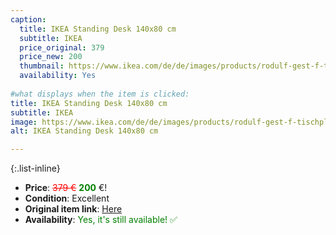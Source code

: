 ```yaml
---
caption:
  title: IKEA Standing Desk 140x80 cm
  subtitle: IKEA
  price_original: 379
  price_new: 200
  thumbnail: https://www.ikea.com/de/de/images/products/rodulf-gest-f-tischpl-sitz-steh-weiss__0799330_pe767529_s5.jpg?f=xl
  availability: Yes
  
#what displays when the item is clicked:
title: IKEA Standing Desk 140x80 cm
subtitle: IKEA
image: https://www.ikea.com/de/de/images/products/rodulf-gest-f-tischpl-sitz-steh-weiss__0799330_pe767529_s5.jpg?f=xl
alt: IKEA Standing Desk 140x80 cm

---
```

{:.list-inline} 
- **Price**: <span style="color:red"><del>379 €</del></span> <span style="color:green">**200**</span> €!
- **Condition**: Excellent
- **Original item link**: [Here](https://www.ikea.com/de/de/p/rodulf-gest-f-tischpl-sitz-steh-weiss-60464290/)
- **Availability**: <span style='color:green'>Yes, it's still available! ✅</span>
